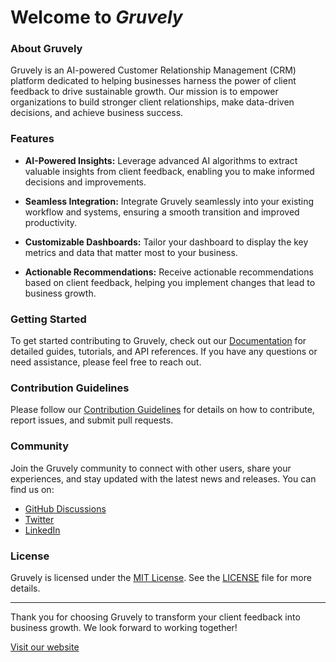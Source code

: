 # Welcome to *Gruvely*

### About Gruvely

Gruvely is an AI-powered Customer Relationship Management (CRM) platform dedicated to helping businesses harness the power of client feedback to drive sustainable growth. Our mission is to empower organizations to build stronger client relationships, make data-driven decisions, and achieve business success.

### Features

- **AI-Powered Insights:** Leverage advanced AI algorithms to extract valuable insights from client feedback, enabling you to make informed decisions and improvements.

- **Seamless Integration:** Integrate Gruvely seamlessly into your existing workflow and systems, ensuring a smooth transition and improved productivity.

- **Customizable Dashboards:** Tailor your dashboard to display the key metrics and data that matter most to your business.

- **Actionable Recommendations:** Receive actionable recommendations based on client feedback, helping you implement changes that lead to business growth.

### Getting Started

To get started contributing to Gruvely, check out our [Documentation](link_to_documentation) for detailed guides, tutorials, and API references. If you have any questions or need assistance, please feel free to reach out.

### Contribution Guidelines

Please follow our [Contribution Guidelines](profile/CONTRIBUTION_GUIDELINES.md) for details on how to contribute, report issues, and submit pull requests.

### Community

Join the Gruvely community to connect with other users, share your experiences, and stay updated with the latest news and releases. You can find us on:

- [GitHub Discussions](link_to_discussions)
- [Twitter](link_to_twitter)
- [LinkedIn](link_to_linkedin)

### License

Gruvely is licensed under the [MIT License](link_to_license). See the [LICENSE](link_to_license) file for more details.

---

Thank you for choosing Gruvely to transform your client feedback into business growth. We look forward to working together!

[Visit our website](https://gruvely.com)
